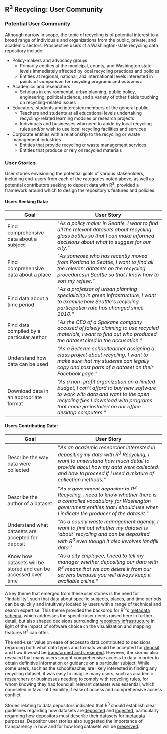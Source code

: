 ## R<sup>3</sup> Recycling: User Community

### Potential User Community

Although narrow in scope, the topic of recycling is of potential interest to a broad range of individuals and organizations from the public, private, and academic sectors. Prospective users of a Washington-state recycling data repository include:

- Policy-makers and advocacy groups
  - Primarily entities at the municipal, county, and Washington state levels immediately affected by local recycling practices and policies
  - Entities at regional, national, and international levels interested in points of comparison for recycling programs and outcomes
- Academics and researchers
  - Scholars in environmental, urban planning, public policy, engineering, political science, and a variety of other fields touching on recycling-related issues
- Educators, students and interested members of the general public
  - Teachers and students at all educational levels undertaking recycling-related learning modules or research projects
  - Individuals and businesses who need to abide by local recycling rules and/or wish to use local recycling facilities and services
- Corporate entities with a relationship to the recycling or waste management industries
  - Entities that provide recycling or waste management services
  - Entities that produce or rely on recycled materials

### User Stories

User stories envisioning the potential goals of various stakeholders, including end-users from each of the categories noted above, as well as potential contributors seeking to deposit data with R<sup>3</sup>, provided a framework around which to design the repository's features and policies.

#### Users Seeking Data:

| **Goal** | **User Story** |
| --- | --- |
| Find comprehensive data about a subject | &quot;_As a policy maker in Seattle, I want to find all the relevant datasets about recycling glass bottles so that I can make informed decisions about what to suggest for our city.&quot;_ |
| Find comprehensive data about a place | &quot;_As someone who has recently moved from Portland to Seattle, I want to find all the relevant datasets on the recycling procedures in Seattle so that I know how to sort my refuse.&quot;_ |
| Find data about a time period | &quot;_As a professor of urban planning specializing in green infrastructure, I want to examine how Seattle&#39;s recycling participation rate has changed since 2010.&quot;_ |
| Find data compiled by a particular author | &quot;_As the CEO of a Spokane company accused of falsely claiming to use recycled materials, I want to find out who produced the dataset cited in the accusation.&quot;_ |
| Understand how data can be used | _&quot;As a Bellevue schoolteacher assigning a class project about recycling, I want to make sure that my students can legally copy and post parts of a dataset on their Facebook page.&quot;_ |
| Download data in an appropriate format | _&quot;As a non-profit organization on a limited budget, I can&#39;t afford to buy new software to work with data and want to the open recycling files I download with programs that come preinstalled on our office desktop computers.&quot;_ |


#### Users Contributing Data:

| **Goal** | **User Story** |
| --- | --- |
| Describe the way data were collected | &quot;_As an academic researcher interested in depositing my data with R<sup>3</sup> Recycling, I want to understand how much detail to provide about how my data were collected, and how to proceed if I used a mixture of collection methods.&quot;_ |
| Describe the author of a dataset | &quot;_As a government depositor to R<sup>3</sup> Recycling, I need to know whether there is a controlled vocabulary for Washington government entities that I should use when I indicate the producer of the dataset.&quot;_ |
| Understand what datasets are accepted for deposit | _&quot;As a county waste management agency, I want to find out whether my dataset is &#39;about&#39; recycling and can be deposited with R<sup>3</sup> even though it also involves landfill data.&quot;_ |
| Know how datasets will be stored and can be accessed over time | _&quot;As a city employee, I need to tell my manager whether depositing our data with R<sup>3</sup> means that we can delete it from our servers because you will always keep it available online.&quot;_ |


A key theme that emerged from these user stories is the need for &#39;findability&#39;, such that data about specific subjects, places, and time periods can be quickly and intuitively located by users with a range of technical and search expertise. This theme provided the backdrop for R<sup>3</sup>'s [metadata schema](metadata/metadataSchema.md), which addresses the specific user needs raised here in further detail, but also shaped decisions surrounding [repository infrastructure](repositorySoftware.md) in light of the impact of software choice on the visualization and mapping features R<sup>3</sup> can offer.

The end-user value on ease of access to data contributed to decisions regarding both what data types and formats would be accepted for [deposit](deposit/depositPolicy.md) and how it would be [transformed and presented](transformation/transformationPolicy.md). However, the stories also revealed that many users sought comprehensive access to data in order to obtain definitive information or guidance on a particular subject. While some users, such as the schoolteacher, are likely interested in finding any recycling dataset, it was easy to imagine many users, such as academic researchers or businesses needing to comply with recycling rules, for whom knowing they had found all relevant datasets was essential, which counseled in favor of flexibility if ease of access and comprehensive access conflict.

Stories relating to data depositors indicated that R<sup>3</sup> should establish clear guidelines regarding how datasets are [deposited](deposit/depositPolicy.md) and [ingested](ingestion/ingestionPolicy.md), particularly regarding how depositors must describe their datasets for [metadata](metadata/metadataSchema.md) purposes. Depositor user stories also suggested the importance of transparency in how and for how long datasets will be [preserved](deposit/depositPolicy.md).
